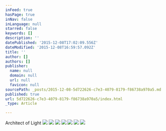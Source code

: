 ```yaml
---
inFeed: true
hasPage: true
inNav: false
inLanguage: null
starred: false
keywords: []
description: ''
datePublished: '2015-12-08T17:02:09.556Z'
dateModified: '2015-12-08T16:59:57.092Z'
title: ''
author: []
authors: []
publisher:
  name: null
  domain: null
  url: null
  favicon: null
sourcePath: _posts/2015-12-08-5d722626-c7e3-4079-8179-f86738a970a5.md
published: true
url: 5d722626-c7e3-4079-8179-f86738a970a5/index.html
_type: Article

---
```

Architect of Light
![](https://the-grid-user-content.s3-us-west-2.amazonaws.com/70ca3334-309e-425e-943c-95ea8561a7e5.jpg)
![](https://the-grid-user-content.s3-us-west-2.amazonaws.com/15017d94-75f3-4003-8da7-33b32422deab.jpg)
![](https://the-grid-user-content.s3-us-west-2.amazonaws.com/a8c035bf-fcda-4d2c-b4d7-f8c33a02da46.jpg)
![](https://the-grid-user-content.s3-us-west-2.amazonaws.com/3b7ba828-628d-42ba-a3ea-6cfa6200e1d8.jpg)
![](https://the-grid-user-content.s3-us-west-2.amazonaws.com/0b1088a2-9ba5-4011-8b6d-c0872bfdeac8.jpg)
![](https://the-grid-user-content.s3-us-west-2.amazonaws.com/1360e56a-1642-43d6-9bbd-8b022fad718a.jpg)
![](https://the-grid-user-content.s3-us-west-2.amazonaws.com/7ede24cd-ea46-4bd8-a4f1-de73699513b1.jpg)